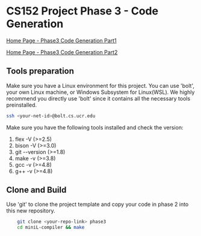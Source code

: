 CS152 Project Phase 3 - Code Generation
========================================

[Home Page - Phase3 Code Generation Part1](https://www.cs.ucr.edu/~dtan004/proj3/phase3_code_generator.html)

[Home Page - Phase3 Code Generation Part2](https://www.cs.ucr.edu/~dtan004/proj4/phase3_code_generator.html)


## Tools preparation

Make sure you have a Linux environment for this project. You can use 'bolt', your own Linux machine, or Windows Subsystem for Linux(WSL). We highly recommend you directly use 'bolt' since it contains all the necessary tools preinstalled. 

```sh
ssh <your-net-id>@bolt.cs.ucr.edu
```

Make sure you have the following tools installed and check the version:
1. flex -V       (>=2.5)
2. bison -V      (>=3.0)
3. git --version (>=1.8)
4. make -v       (>=3.8)
5. gcc -v        (>=4.8)
6. g++ -v        (>=4.8)

## Clone and Build

Use 'git' to clone the project template and copy your code in phase 2 into this new repository.

```sh
    git clone <your-repo-link> phase3
    cd miniL-compiler && make
```
